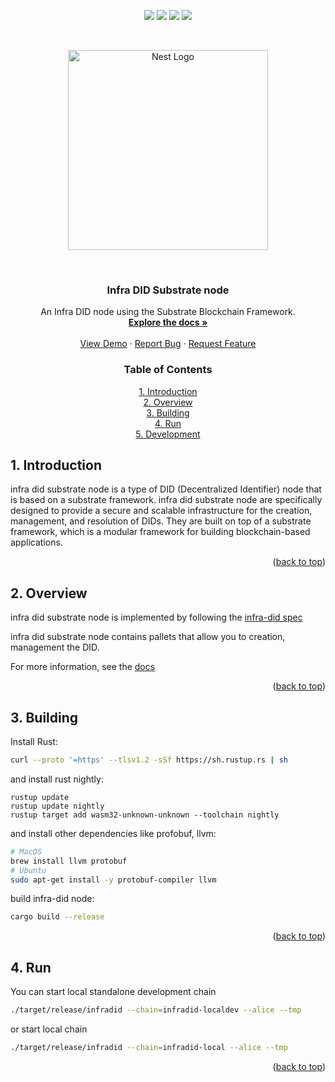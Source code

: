 <div id="top"></div>
<p align="center">
<img src=https://img.shields.io/github/stars/InfraBlockchain/infra-did-substrate?style=for-the-badge&logo=appveyor&color=blue />
<img src=https://img.shields.io/github/forks/InfraBlockchain/infra-did-substrate?style=for-the-badge&logo=appveyor&color=blue />
<img src=https://img.shields.io/github/issues/InfraBlockchain/infra-did-substrate?style=for-the-badge&logo=appveyor&color=informational />
<img src=https://img.shields.io/github/issues-pr/InfraBlockchain/infra-did-substrate?style=for-the-badge&logo=appveyor&color=informational />
</p>
<br />
<!-- PROJECT LOGO -->
<p align="center">
  <a href="https://substrate.io/" target="blank"><img src="https://cdn-images-1.medium.com/max/960/1*OQP5QAtLtrVCtNCKwB6GkQ.png" width="320" alt="Nest Logo" /></a>
</p>

<br />
<div align="center">
  <a href="https://github.com/InfraBlockchain/infra-did-substrate">
    <!-- <img src="images/logo.png" alt="Logo" width="80" height="80"> -->
  </a>

<h3 align="center">Infra DID Substrate node</h3>

  <p align="center">
    An Infra DID node using the Substrate Blockchain Framework.
    <br />
    <a href="https://github.com/InfraBlockchain/infra-did-substrate/tree/develop/docs"><strong>Explore the docs »</strong></a>
    <br />
    <br />
    <a href="https://polkadot.js.org/apps/?rpc=wss%3A%2F%2Finfra2.infrablockchain.com#/explorer">View Demo</a>
    ·
    <a href="https://github.com/InfraBlockchain/infra-did-substrate/issues">Report Bug</a>
    ·
    <a href="https://github.com/InfraBlockchain/infra-did-substrate/issues">Request Feature</a>
  </p>
</div>

<!-- TOC -->

<h3 align="center">Table of Contents</h3>
  <p align="center">
    <a href="#1-introduction">1. Introduction</a><br>
    <a href="#2-overview">2. Overview</a><br>
    <a href="#3-building">3. Building</a><br>
    <a href="#4-run">4. Run</a><br>
    <a href="#5-development">5. Development</a><br>
  </p>

<!-- /TOC -->

## 1. Introduction

infra did substrate node is a type of DID (Decentralized Identifier) node that is based on a substrate framework. infra did substrate node are specifically designed to provide a secure and scalable infrastructure for the creation, management, and resolution of DIDs. They are built on top of a substrate framework, which is a modular framework for building blockchain-based applications.

<p align="right">(<a href="#top">back to top</a>)</p>

## 2. Overview

infra did substrate node is implemented by following the [infra-did spec](https://github.com/InfraBlockchain/infra-did-method-specs/blob/main/docs/Infra-DID-method-spec.md)

infra did substrate node contains pallets that allow you to creation, management the DID.

For more information, see the [docs](https://github.com/InfraBlockchain/infra-did-substrate/tree/develop/docs)

<p align="right">(<a href="#top">back to top</a>)</p>

## 3. Building

Install Rust:

```sh
curl --proto '=https' --tlsv1.2 -sSf https://sh.rustup.rs | sh
```

and install rust nightly:

```
rustup update
rustup update nightly
rustup target add wasm32-unknown-unknown --toolchain nightly
```

and install other dependencies like profobuf, llvm:

```sh
# MacOS
brew install llvm protobuf
# Ubuntu
sudo apt-get install -y protobuf-compiler llvm
```

build infra-did node:

```sh
cargo build --release
```

<p align="right">(<a href="#top">back to top</a>)</p>

## 4. Run

You can start local standalone development chain

```sh
./target/release/infradid --chain=infradid-localdev --alice --tmp
```

or start local chain

```sh
./target/release/infradid --chain=infradid-local --alice --tmp
```

<p align="right">(<a href="#top">back to top</a>)</p>

